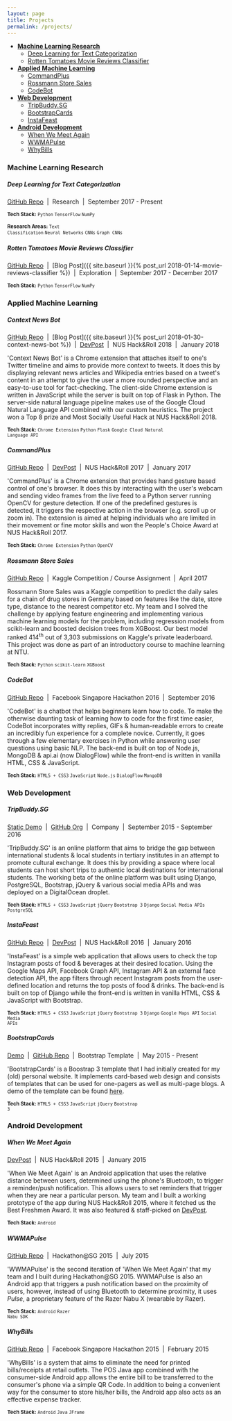 ```yaml
---
layout: page
title: Projects
permalink: /projects/
---
```


- **[Machine Learning Research](#machine-learning-research)**
    - [Deep Learning for Text Categorization](#deep-learning-for-text-categorization)
    - [Rotten Tomatoes Movie Reviews Classifier](#rotten-tomatoes-movie-reviews-classifier)
- **[Applied Machine Learning](#applied-machine-learning)**
    - [CommandPlus](#commandplus)
    - [Rossmann Store Sales](#rossmann-store-sales)
    - [CodeBot](#codebot)
- **[Web Development](#web-development)**
    - [TripBuddy.SG](#tripbuddysg)
    - [BootstrapCards](#bootstrapcards)
    - [InstaFeast](#instafeast)
- **[Android Development](#android-development)**
    - [When We Meet Again](#when-we-meet-again)
    - [WWMAPulse](#wwmapulse)
    - [WhyBills](#whybills)

### Machine Learning Research

##### Deep Learning for Text Categorization

[GitHub Repo](https://github.com/SuyashLakhotia/TextCategorization) &nbsp;\|&nbsp; Research &nbsp;\|&nbsp; September 2017 - Present

<small>**Tech Stack:** <code>Python</code> <code>TensorFlow</code> <code>NumPy</code></small>

<small>**Research Areas:** <code>Text Classification</code> <code>Neural Networks</code> <code>CNNs</code> <code>Graph CNNs</code></small>

##### Rotten Tomatoes Movie Reviews Classifier

[GitHub Repo](https://github.com/SuyashLakhotia/RottenTomatoesCNN) &nbsp;\|&nbsp; [Blog Post]({{ site.baseurl }}{% post_url 2018-01-14-movie-reviews-classifier %}) &nbsp;\|&nbsp; Exploration &nbsp;\|&nbsp; September 2017 - December 2017

<small>**Tech Stack:** <code>Python</code> <code>TensorFlow</code> <code>NumPy</code></small>

### Applied Machine Learning

##### Context News Bot

[GitHub Repo](https://github.com/SuyashLakhotia/ContextNewsBot) &nbsp;\|&nbsp; [Blog Post]({{ site.baseurl }}{% post_url 2018-01-30-context-news-bot %}) &nbsp;\|&nbsp; [DevPost](https://devpost.com/software/contextnewsbot) &nbsp;\|&nbsp; NUS Hack&Roll 2018 &nbsp;\|&nbsp; January 2018

'Context News Bot' is a Chrome extension that attaches itself to one's Twitter timeline and aims to provide more context to tweets. It does this by displaying relevant news articles and Wikipedia entries based on a tweet's content in an attempt to give the user a more rounded perspective and an easy-to-use tool for fact-checking. The client-side Chrome extension is written in JavaScript while the server is built on top of Flask in Python. The server-side natural language pipeline makes use of the Google Cloud Natural Language API combined with our custom heuristics. The project won a Top 8 prize and Most Socially Useful Hack at NUS Hack&Roll 2018.

<small>**Tech Stack:** <code>Chrome Extension</code> <code>Python</code> <code>Flask</code> <code>Google Cloud Natural Language API</code></small>

##### CommandPlus

[GitHub Repo](https://github.com/SuyashLakhotia/CommandPlus) &nbsp;\|&nbsp; [DevPost](https://devpost.com/software/commandplus-k70x1m) &nbsp;\|&nbsp; NUS Hack&Roll 2017 &nbsp;\|&nbsp; January 2017

'CommandPlus' is a Chrome extension that provides hand gesture based control of one's browser. It does this by interacting with the user's webcam and sending video frames from the live feed to a Python server running OpenCV for gesture detection. If one of the predefined gestures is detected, it triggers the respective action in the browser (e.g. scroll up or zoom in). The extension is aimed at helping individuals who are limited in their movement or fine motor skills and won the People's Choice Award at NUS Hack&Roll 2017.

<small>**Tech Stack:** <code>Chrome Extension</code> <code>Python</code> <code>OpenCV</code></small>

##### Rossmann Store Sales

[GitHub Repo](https://github.com/SuyashLakhotia/RossmannStoreSales) &nbsp;\|&nbsp; Kaggle Competition / Course Assignment &nbsp;\|&nbsp; April 2017

Rossmann Store Sales was a Kaggle competition to predict the daily sales for a chain of drug stores in Germany based on features like the date, store type, distance to the nearest competitor etc. My team and I solved the challenge by applying feature engineering and implementing various machine learning models for the problem, including regression models from scikit-learn and boosted decision trees from XGBoost. Our best model ranked 414<sup>th</sup> out of 3,303 submissions on Kaggle's private leaderboard. This project was done as part of an introductory course to machine learning at NTU.

<small>**Tech Stack:** <code>Python</code> <code>scikit-learn</code> <code>XGBoost</code></small>

##### CodeBot

[GitHub Repo](https://github.com/SuyashLakhotia/CodeBot) &nbsp;\|&nbsp; Facebook Singapore Hackathon 2016 &nbsp;\|&nbsp; September 2016

'CodeBot' is a chatbot that helps beginners learn how to code. To make the otherwise daunting task of learning how to code for the first time easier, CodeBot incorporates witty replies, GIFs & human-readable errors to create an incredibly fun experience for a complete novice. Currently, it goes through a few elementary exercises in Python while answering user questions using basic NLP. The back-end is built on top of Node.js, MongoDB & api.ai (now DialogFlow) while the front-end is written in vanilla HTML, CSS & JavaScript.

<small>**Tech Stack:** <code>HTML5 + CSS3</code> <code>JavaScript</code> <code>Node.js</code> <code>DialogFlow</code> <code>MongoDB</code></small>

### Web Development

##### TripBuddy.SG

[Static Demo](http://tripbuddysg.github.io/TripBuddySG-FrontEnd/) &nbsp;\|&nbsp; [GitHub Org](https://github.com/TripBuddySG) &nbsp;\|&nbsp; Company &nbsp;\|&nbsp; September 2015 - September 2016

'TripBuddy.SG' is an online platform that aims to bridge the gap between international students & local students in tertiary institutes in an attempt to promote cultural exchange. It does this by providing a space where local students can host short trips to authentic local destinations for international students. The working beta of the online platform was built using Django, PostgreSQL, Bootstrap, jQuery & various social media APIs and was deployed on a DigitalOcean droplet.

<small>**Tech Stack:** <code>HTML5 + CSS3</code> <code>JavaScript</code> <code>jQuery</code> <code>Bootstrap 3</code> <code>Django</code> <code>Social Media APIs</code> <code>PostgreSQL</code></small>

##### InstaFeast

[GitHub Repo](https://github.com/SuyashLakhotia/InstaFeast) &nbsp;\|&nbsp; [DevPost](https://devpost.com/software/instafeast) &nbsp;\|&nbsp; NUS Hack&Roll 2016 &nbsp;\|&nbsp; January 2016

'InstaFeast' is a simple web application that allows users to check the top Instagram posts of food & beverages at their desired location. Using the Google Maps API, Facebook Graph API, Instagram API & an external face detection API, the app filters through recent Instagram posts from the user-defined location and returns the top posts of food & drinks. The back-end is built on top of Django while the front-end is written in vanilla HTML, CSS & JavaScript with Bootstrap.

<small>**Tech Stack:** <code>HTML5 + CSS3</code> <code>JavaScript</code> <code>jQuery</code> <code>Bootstrap 3</code> <code>Django</code> <code>Google Maps API</code> <code>Social Media APIs</code></small>

##### BootstrapCards

[Demo](http://suyashlakhotia.com/BootstrapCards/) &nbsp;\|&nbsp; [GitHub Repo](https://github.com/SuyashLakhotia/BootstrapCards) &nbsp;\|&nbsp; Bootstrap Template &nbsp;\|&nbsp; May 2015 - Present

'BootstrapCards' is a Boostrap 3 template that I had initially created for my (old) personal website. It implements card-based web design and consists of templates that can be used for one-pagers as well as multi-page blogs. A demo of the template can be found [here](http://suyashlakhotia.com/BootstrapCards/).

<small>**Tech Stack:** <code>HTML5 + CSS3</code> <code>JavaScript</code> <code>jQuery</code> <code>Bootstrap 3</code></small>

### Android Development

##### When We Meet Again

[DevPost](http://devpost.com/software/when-we-meet-again) &nbsp;\|&nbsp; NUS Hack&Roll 2015 &nbsp;\|&nbsp; January 2015

'When We Meet Again' is an Android application that uses the relative distance between users, determined using the phone's Bluetooth, to trigger a reminder/push notification. This allows users to set reminders that trigger when they are near a particular person. My team and I built a working prototype of the app during NUS Hack&Roll 2015, where it fetched us the Best Freshmen Award. It was also featured & staff-picked on [DevPost](http://devpost.com/software/when-we-meet-again).

<small>**Tech Stack:** <code>Android</code></small>

##### WWMAPulse

[GitHub Repo](https://github.com/SuyashLakhotia/WWMAPulse) &nbsp;\|&nbsp; Hackathon@SG 2015 &nbsp;\|&nbsp; July 2015

'WWMAPulse' is the second iteration of 'When We Meet Again' that my team and I built during Hackathon@SG 2015. WWMAPulse is also an Android app that triggers a push notification based on the proximity of users, however, instead of using Bluetooth to determine proximity, it uses *Pulse*, a proprietary feature of the Razer Nabu X (wearable by Razer).

<small>**Tech Stack:** <code>Android</code> <code>Razer Nabu SDK</code></small>

##### WhyBills

[GitHub Repo](https://github.com/SuyashLakhotia/WhyBills) &nbsp;\|&nbsp; Facebook Singapore Hackathon 2015 &nbsp;\|&nbsp; February 2015

'WhyBills' is a system that aims to eliminate the need for printed bills/receipts at retail outlets. The POS Java app combined with the consumer-side Android app allows the entire bill to be transferred to the consumer's phone via a simple QR Code. In addition to being a convenient way for the consumer to store his/her bills, the Android app also acts as an effective expense tracker.

<small>**Tech Stack:** <code>Android</code> <code>Java</code> <code>JFrame</code></small>
